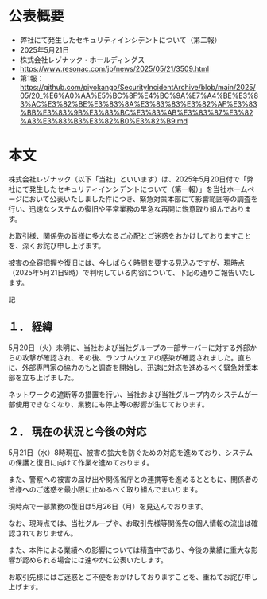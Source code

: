 # 公表概要
- 弊社にて発生したセキュリティインシデントについて（第二報）
- 2025年5月21日
- 株式会社レゾナック・ホールディングス
- https://www.resonac.com/jp/news/2025/05/21/3509.html
- 第1報：https://github.com/piyokango/SecurityIncidentArchive/blob/main/2025/05/20_%E6%A0%AA%E5%BC%8F%E4%BC%9A%E7%A4%BE%E3%83%AC%E3%82%BE%E3%83%8A%E3%83%83%E3%82%AF%E3%83%BB%E3%83%9B%E3%83%BC%E3%83%AB%E3%83%87%E3%82%A3%E3%83%B3%E3%82%B0%E3%82%B9.md

# 本文
株式会社レゾナック（以下「当社」といいます）は、2025年5月20日付で「弊社にて発生したセキュリティインシデントについて（第一報）」を当社ホームページにおいて公表いたしました件につき、緊急対策本部にて影響範囲等の調査を行い、迅速なシステムの復旧や平常業務の早急な再開に鋭意取り組んでおります。

お取引様、関係先の皆様に多大なるご心配とご迷惑をおかけしておりますことを、深くお詫び申し上げます。

被害の全容把握や復旧には、今しばらく時間を要する見込みですが、現時点（2025年5月21日9時）で判明している内容について、下記の通りご報告いたします。

記

## １．    経緯
5月20日（火）未明に、当社および当社グループの一部サーバーに対する外部からの攻撃が確認され、その後、ランサムウェアの感染が確認されました。直ちに、外部専門家の協力のもと調査を開始し、迅速に対応を進めるべく緊急対策本部を立ち上げました。

ネットワークの遮断等の措置を行い、当社および当社グループ内のシステムが一部使用できなくなり、業務にも停止等の影響が生じております。

## ２．    現在の状況と今後の対応
5月21日（水）8時現在、被害の拡大を防ぐための対応を進めており、システムの保護と復旧に向けて作業を進めております。

また、警察への被害の届け出や関係省庁との連携等を進めるとともに、関係者の皆様へのご迷惑を最小限に止めるべく取り組んでまいります。

現時点で一部業務の復旧は5月26日（月）を見込んでおります。

なお、現時点では、当社グループや、お取引先様等関係先の個人情報の流出は確認されておりません。

また、本件による業績への影響については精査中であり、今後の業績に重大な影響が認められる場合には速やかに公表いたします。

お取引先様にはご迷惑とご不便をおかけしておりますことを、重ねてお詫び申し上げます。
